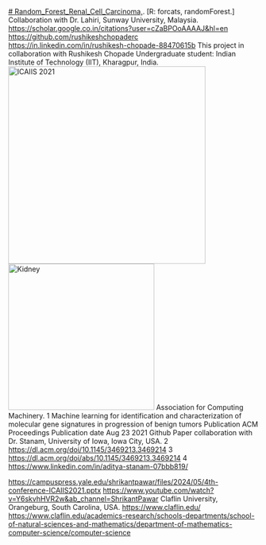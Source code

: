 [# Random_Forest_Renal_Cell_Carcinoma,](https://dl.acm.org/doi/abs/10.1145/3469213.3469214).
[R: forcats, randomForest.] Collaboration with Dr. Lahiri, Sunway University, Malaysia. https://scholar.google.co.in/citations?user=cZaBPOoAAAAJ&hl=en
https://github.com/rushikeshchopaderc
https://in.linkedin.com/in/rushikesh-chopade-88470615b
This project in collaboration with Rushikesh Chopade Undergraduate student: Indian Institute of Technology (IIT), Kharagpur, India.
<img width="397" alt="ICAIIS 2021" src="https://github.com/spawar2/Random_Forest_Renal_Cell_Carcinoma/assets/25118302/568582b1-3aea-48c2-b9c7-06ca56461ffb">
<img width="294" alt="Kidney" src="https://github.com/spawar2/Random_Forest_Renal_Cell_Carcinoma/assets/25118302/71c0edc5-e3bb-44a9-8c78-7cd322e5f71a">
Association for Computing Machinery.
	1	Machine learning for identification and characterization of molecular gene signatures in progression of benign tumors Publication ACM Proceedings Publication date Aug 23 2021 Github Paper collaboration with Dr. Stanam, University of Iowa, Iowa City, USA.
	2	https://dl.acm.org/doi/10.1145/3469213.3469214
	3	https://dl.acm.org/doi/abs/10.1145/3469213.3469214
	4	https://www.linkedin.com/in/aditya-stanam-07bbb819/

 https://campuspress.yale.edu/shrikantpawar/files/2024/05/4th-conference-ICAIIS2021.pptx
https://www.youtube.com/watch?v=Y6skvhHVR2w&ab_channel=ShrikantPawar
Claflin University, Orangeburg, South Carolina, USA. 
https://www.claflin.edu/
https://www.claflin.edu/academics-research/schools-departments/school-of-natural-sciences-and-mathematics/department-of-mathematics-computer-science/computer-science
